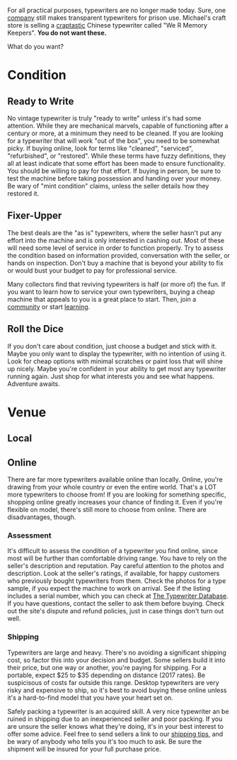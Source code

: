 <!-- TITLE: Buying a Typewriter -->
<!-- SUBTITLE: carefully find what you want -->

For all practical purposes, typewriters are no longer made today. Sure, one [company](http://www.swintec.com) still makes transparent typewriters for prison use. Michael's craft store is selling a [craptastic](http://xoverit.blogspot.com/2016/09/keeping-memories-with-typewriter.html) Chinese typewriter called "We R Memory Keepers". **You do not want these.**

What do you want?

# Condition
## Ready to Write
No vintage typewriter is truly "ready to write" unless it's had some attention. While they are mechanical marvels, capable of functioning after a century or more, at a minimum they need to be cleaned. If you are looking for a typewriter that will work "out of the box", you need to be somewhat picky. If buying online, look for terms like "cleaned", "serviced", "refurbished", or "restored". While these terms have fuzzy definitions, they all at least indicate that some effort has been made to ensure functionality. You should be willing to pay for that effort. If buying in person, be sure to test the machine before taking possession and handing over your money.  Be wary of "mint condition" claims, unless the seller details how they restored it.

## Fixer-Upper

The best deals are the "as is" typewriters, where the seller hasn't put any effort into the machine and is only interested in cashing out. Most of these will need some level of service in order to function properly. Try to assess the condition based on information provided, conversation with the seller, or hands on inspection. Don't buy a machine that is beyond your ability to fix or would bust your budget to pay for professional service.

Many collectors find that reviving typewriters is half (or more of) the fun. If you want to learn how to service your own typewriters, buying a cheap machine that appeals to you is a great place to start. Then, join a [community](/useful-links#communities) or start [learning](/maintenance/basic).

## Roll the Dice
If you don't care about condition, just choose a budget and stick with it. Maybe you only want to display the typewriter, with no intention of using it. Look for cheap options with minimal scratches or paint loss that will shine up nicely. Maybe you're confident in your ability to get most any typewriter running again. Just shop for what interests you and see what happens. Adventure awaits.

# Venue
## Local


## Online
There are far more typewriters available online than locally. Online, you're drawing from your whole country or even the entire world. That's a LOT more typewriters to choose from! If you are looking for something specific, shopping online greatly increases your chance of finding it. Even if you're flexible on model, there's still more to choose from online. There are disadvantages, though.

### Assessment

It's difficult to assess the condition of a typewriter you find online, since most will be further than comfortable driving range. You have to rely on the seller's description and reputation. Pay careful attention to the photos and description. Look at the seller's ratings, if available, for happy customers who previously bought typewriters from them. Check the photos for a type sample, if you expect the machine to work on arrival. See if the listing includes a serial number, which you can check at [The Typewriter Database](http://typewriterdatabase.com). If you have questions, contact the seller to ask them before buying. Check out the site's dispute and refund policies, just in case things don't turn out well.

### Shipping

Typewriters are large and heavy. There's no avoiding a significant shipping cost, so factor this into your decision and budget. Some sellers build it into their price, but one way or another, you're paying for shipping. For a portable, expect $25 to $35 depending on distance (2017 rates). Be suspicisous of costs far outside this range. Desktop typewriters are very risky and expensive to ship, so it's best to avoid buying these online unless it's a hard-to-find model that you have your heart set on.

Safely packing a typewriter is an acquired skill. A very nice typewriter an be ruined in shipping due to an inexperienced seller and poor packing. If you are unsure the seller knows what they're doing, it's in your best interest to offer some advice. Feel free to send sellers a link to our [shipping tips](/today/shipping), and be wary of anybody who tells you it's too much to ask. Be sure the shipment will be insured for your full purchase price.

